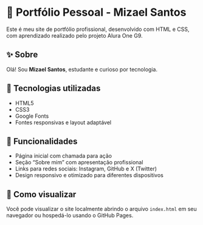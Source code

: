 # 💼 Portfólio Pessoal - Mizael Santos

Este é meu site de portfólio profissional, desenvolvido com HTML e CSS, com aprendizado realizado pelo projeto Alura One G9.
## ✨ Sobre

Olá! Sou **Mizael Santos**, estudante e curioso por tecnologia.

## 🧰 Tecnologias utilizadas

- HTML5
- CSS3
- Google Fonts
- Fontes responsivas e layout adaptável

## 📌 Funcionalidades

- Página inicial com chamada para ação
- Seção “Sobre mim” com apresentação profissional
- Links para redes sociais: Instagram, GitHub e X (Twitter)
- Design responsivo e otimizado para diferentes dispositivos

## 🚀 Como visualizar

Você pode visualizar o site localmente abrindo o arquivo `index.html` em seu navegador ou hospedá-lo usando o GitHub Pages.

